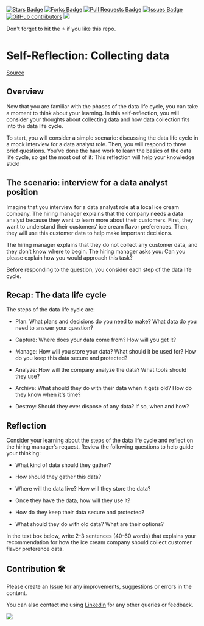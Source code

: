 <a href="https://github.com/drshahizan/data-analytics/stargazers"><img src="https://img.shields.io/github/stars/drshahizan/data-analytics" alt="Stars Badge"/></a>
<a href="https://github.com/drshahizan/data-analytics/network/members"><img src="https://img.shields.io/github/forks/drshahizan/data-analytics" alt="Forks Badge"/></a>
<a href="https://github.com/drshahizan/data-analytics/pulls"><img src="https://img.shields.io/github/issues-pr/drshahizan/data-analytics" alt="Pull Requests Badge"/></a>
<a href="https://github.com/drshahizan/data-analytics/issues"><img src="https://img.shields.io/github/issues/drshahizan/data-analytics" alt="Issues Badge"/></a>
<a href="https://github.com/drshahizan/data-analytics/graphs/contributors"><img alt="GitHub contributors" src="https://img.shields.io/github/contributors/drshahizan/data-analytics?color=2b9348"></a>
![](https://visitor-badge.glitch.me/badge?page_id=drshahizan/data-analytics)

Don't forget to hit the :star: if you like this repo.

# Self-Reflection: Collecting data
[Source](https://www.coursera.org/learn/foundations-data/quiz/XJ30Y/self-reflection-collecting-data)
## Overview

Now that you are familiar with the phases of the data life cycle, you can take a moment to think about your learning. In this self-reflection, you will consider your thoughts about collecting data and how data collection fits into the data life cycle.

To start, you will consider a simple scenario: discussing the data life cycle in a mock interview for a data analyst role. Then, you will respond to three brief questions. You’ve done the hard work to learn the basics of the data life cycle, so get the most out of it: This reflection will help your knowledge stick! 

## The scenario: interview for a data analyst position

Imagine that you interview for a data analyst role at a local ice cream company. The hiring manager explains that the company needs a data analyst because they want to learn more about their customers. First, they want to understand their customers’ ice cream flavor preferences. Then, they will use this customer data to help make important decisions. 

The hiring manager explains that they do not collect any customer data, and they don’t know where to begin. The hiring manager asks you: Can you please explain how you would approach this task?

Before responding to the question, you consider each step of the data life cycle.

## Recap: The data life cycle

The steps of the data life cycle are:

- Plan: What plans and decisions do you need to make? What data do you need to answer your question?

- Capture: Where does your data come from? How will you get it?

- Manage: How will you store your data? What should it be used for? How do you keep this data secure and protected?

- Analyze: How will the company analyze the data? What tools should they use?

- Archive: What should they do with their data when it gets old? How do they know when it's time?

- Destroy: Should they ever dispose of any data? If so, when and how?

## Reflection

Consider your learning about the steps of the data life cycle and reflect on the hiring manager’s request. Review the following questions to help guide your thinking: 

- What kind of data should they gather? 

- How should they gather this data? 

- Where will the data live? How will they store the data?

- Once they have the data, how will they use it? 

- How do they keep their data secure and protected? 

- What should they do with old data? What are their options?

In the text box below, write 2-3 sentences (40-60 words) that explains your recommendation for how the ice cream company should collect customer flavor preference data. 

## Contribution 🛠️
Please create an [Issue](https://github.com/drshahizan/data-analytics/issues) for any improvements, suggestions or errors in the content.

You can also contact me using [Linkedin](https://www.linkedin.com/in/drshahizan/) for any other queries or feedback.

![](https://visitor-badge.glitch.me/badge?page_id=drshahizan)
